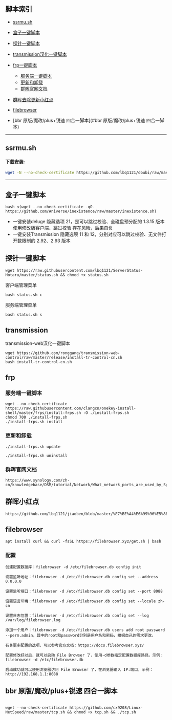 ## 脚本索引

* [ ssrmu.sh ](#ssrmush)
  
* [  盒子一键脚本  ](#盒子一键脚本)


* [  探针一键脚本  ](#探针一键脚本)


* [ transmission汉化一键脚本  ](#transmission )


* [  frp一键脚本](#frp)
  * [  服务端一键脚本](#服务端一键脚本)
  * [  更新和卸载](#更新和卸载)
  * [  群晖官网文档](#群晖官网文档)

* [ 群晖去除更新小红点 ](#群晖小红点)

* [filebrowser](#filebrowser)

* [bbr 原版/魔改/plus+锐速 四合一脚本](#bbr 原版/魔改/plus+锐速 四合一脚本)
---
## ssrmu.sh


#### 下载安装:
``` bash
wget -N --no-check-certificate https://github.com/lbq1121/doubi/raw/master/ssrmu.sh && chmod +x ssrmu.sh && bash ssrmu.sh
```

---
## 盒子一键脚本


```
bash <(wget --no-check-certificate -qO- https://github.com/Aniverse/inexistence/raw/master/inexistence.sh)
```

- 一键安装deluge 隐藏选项 21，是可以跳过校验、全磁盘预分配的 1.3.15 版本
使用修改版客户端、跳过校验 存在风险，后果自负
- 一键安装Transmission 隐藏选项 11 和 12，分别对应可以跳过校验、无文件打开数限制的 2.92、2.93 版本


## 探针一键脚本

```
wget https://raw.githubusercontent.com/lbq1121/ServerStatus-Hotaru/master/status.sh && chmod +x status.sh
```

客户端管理菜单
```
bash status.sh c
```

服务端管理菜单
```
bash status.sh s
```

## transmission 

transmission-web汉化一键脚本

```
wget https://github.com/ronggang/transmission-web-control/raw/master/release/install-tr-control-cn.sh
bash install-tr-control-cn.sh
```

## frp

### 服务端一键脚本

```
wget --no-check-certificate https://raw.githubusercontent.com/clangcn/onekey-install-shell/master/frps/install-frps.sh -O ./install-frps.sh
chmod 700 ./install-frps.sh
./install-frps.sh install
````

### 更新和卸载

```
./install-frps.sh update

./install-frps.sh uninstall

```

### 群晖官网文档

```
https://www.synology.com/zh-cn/knowledgebase/DSM/tutorial/Network/What_network_ports_are_used_by_Synology_services
```
## 群晖小红点

```
https://github.com/lbq1121/jiaoben/blob/master/%E7%BE%A4%E6%99%96%E5%8E%BB%E5%B0%8F%E7%BA%A2%E7%82%B9.md
```
## filebrowser

``` 
apt install curl && curl -fsSL https://filebrowser.xyz/get.sh | bash
```

### 配置


``` 
创建配置数据库：filebrowser -d /etc/filebrowser.db config init

设置监听地址：filebrowser -d /etc/filebrowser.db config set --address 0.0.0.0

设置监听端口：filebrowser -d /etc/filebrowser.db config set --port 8088

设置语言环境：filebrowser -d /etc/filebrowser.db config set --locale zh-cn

设置日志位置：filebrowser -d /etc/filebrowser.db config set --log /var/log/filebrowser.log

添加一个用户：filebrowser -d /etc/filebrowser.db users add root password --perm.admin，其中的root和password分别是用户名和密码，根据自己的需求更改。

有关更多配置的选项，可以参考官方文档：https://docs.filebrowser.xyz/

配置修改好以后，就可以启动 File Browser 了，使用-d参数指定配置数据库路径。示例：filebrowser -d /etc/filebrowser.db

启动成功就可以使用浏览器访问 File Browser 了，在浏览器输入 IP:端口，示例：http://192.168.1.1:8088

```


## bbr 原版/魔改/plus+锐速 四合一脚本

```

wget --no-check-certificate https://github.com/cx9208/Linux-NetSpeed/raw/master/tcp.sh && chmod +x tcp.sh && ./tcp.sh

```